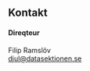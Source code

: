 ## Kontakt

#### Direqteur

Filip Ramslöv </br>
[djul@datasektionen.se](mailto:djul@datasektionen.se)
